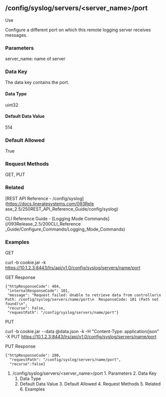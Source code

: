 ## /config/syslog/servers/<server_name>/port

Use

Configure a different port on which this remote logging server receives
messages.

### Parameters

server_name: name of server

### Data Key

The data key contains the port.

#### Data Type

uint32

#### Default Data Value

514

### Default Allowed

True

### Request Methods

GET, PUT

### Related

[REST API Reference - /config/syslog](https://docs.lineratesystems.com/093Rele
ase_2.5/250REST_API_Reference_Guide/config/syslog)

CLI Reference Guide - [Logging Mode Commands](/093Release_2.5/200CLI_Reference
_Guide/Configure_Commands/Logging_Mode_Commands)

### Examples

GET

curl -b cookie.jar -k
https://10.1.2.3:8443/lrs/api/v1.0/config/syslog/servers/name/port

GET Response

    
    {"httpResponseCode": 404,
     "internalResponseCode": 101,
     "message": "Request failed: Unable to retrieve data from controller\n  Path: /config/syslog/servers/name/port\n  ResponseCode: 101 (Path not found)\n",
     "recurse": False,
     "requestPath": "/config/syslog/servers/name/port"}
    

PUT

curl -b cookie.jar --data @data.json -k -H "Content-Type: application/json" -X
PUT https://10.1.2.3:8443/lrs/api/v1.0/config/syslog/servers/name/port

PUT Response

    
    {"httpResponseCode": 200,
      "requestPath": "/config/syslog/servers/name/port",
      "recurse":false}

  1. /config/syslog/servers/<server_name>/port
    1. Parameters
    2. Data Key
      1. Data Type
      2. Default Data Value
    3. Default Allowed
    4. Request Methods
    5. Related
    6. Examples

